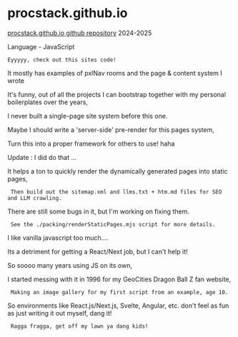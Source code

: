 # procstack.github.io

[procstack.github.io github repository](https://github.com/ProcStack/procstack.github.io) 2024-2025
    
Language - JavaScript

    Eyyyyy, check out this sites code!
    
   It mostly has examples of pxlNav rooms and the page & content system I wrote

It's funny, out of all the projects I can bootstrap together with my personal boilerplates over the years,
    
   I never built a single-page site system before this one.

Maybe I should write a 'server-side' pre-render for this pages system,
    
   Turn this into a proper framework for others to use! haha

Update : I did do that ...
    
   It helps a ton to quickly render the dynamically generated pages into static pages,
    
     Then build out the sitemap.xml and llms.txt + htm.md files for SEO and LLM crawling.
    
   There are still some bugs in it, but I'm working on fixing them.
    
     See the ./packing/renderStaticPages.mjs script for more details.

I like vanilla javascript too much....
    
   Its a detriment for getting a React/Next job, but I can't help it!

So soooo many years using JS on its own,
    
   I started messing with it in 1996 for my GeoCities Dragon Ball Z fan website,
    
     Making an image gallery for my first script from an example, age 10.
    
   So environments like React.js/Next.js, Svelte, Angular, etc. don't feel as fun as just writing it out myself, dang it!
    
     Ragga fragga, get off my lawn ya dang kids!